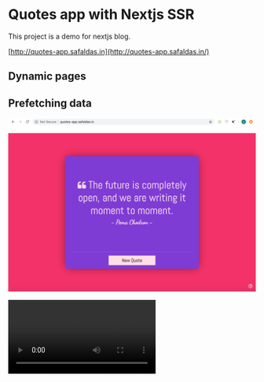# Quotes app with Nextjs SSR

This project is a demo for nextjs blog.

[http://quotes-app.safaldas.in](http://quotes-app.safaldas.in/)

## Dynamic pages

## Prefetching data

![demo](https://github.com/safaldas/quotes-ssr/blob/master/public/quote-banner.png?raw=true)

<video autoplay><source src="https://github.com/safaldas/quotes-ssr/blob/master/public/demo.mp4?raw=true" type="video/mov"></video>
